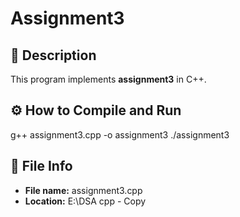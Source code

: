 # Assignment3

## 📘 Description
This program implements **assignment3** in C++.

## ⚙️ How to Compile and Run
g++ assignment3.cpp -o assignment3
./assignment3

## 🧩 File Info
- **File name:** assignment3.cpp
- **Location:** E:\DSA cpp - Copy
